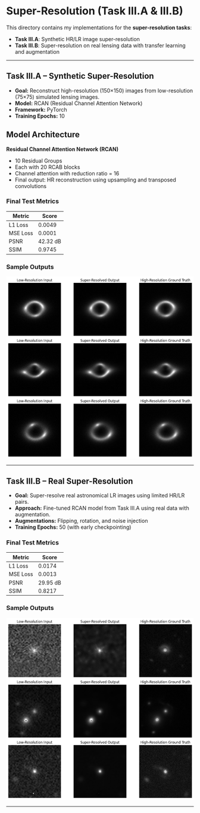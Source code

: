 # Super-Resolution (Task III.A & III.B)

This directory contains my implementations for the **super-resolution tasks**:

- **Task III.A**: Synthetic HR/LR image super-resolution
- **Task III.B**: Super-resolution on real lensing data with transfer learning and augmentation

---

## Task III.A – Synthetic Super-Resolution
 
- **Goal:** Reconstruct high-resolution (150×150) images from low-resolution (75×75) simulated lensing images.
- **Model:** RCAN (Residual Channel Attention Network)
- **Framework:** PyTorch
- **Training Epochs:** 10

## Model Architecture

**Residual Channel Attention Network (RCAN)**  
- 10 Residual Groups  
- Each with 20 RCAB blocks  
- Channel attention with reduction ratio = 16  
- Final output: HR reconstruction using upsampling and transposed convolutions

### Final Test Metrics

| Metric | Score |
|--------|-------|
| L1 Loss | 0.0049 |
| MSE Loss | 0.0001 |
| PSNR | 42.32 dB |
| SSIM | 0.9745 |

### Sample Outputs

![Synthetic Super-Resolution Results](results1.png)

---

## Task III.B – Real Super-Resolution

- **Goal:** Super-resolve real astronomical LR images using limited HR/LR pairs.
- **Approach:** Fine-tuned RCAN model from Task III.A using real data with augmentation.
- **Augmentations:** Flipping, rotation, and noise injection
- **Training Epochs:** 50 (with early checkpointing)

### Final Test Metrics

| Metric | Score |
|--------|-------|
| L1 Loss | 0.0174 |
| MSE Loss | 0.0013 |
| PSNR | 29.95 dB |
| SSIM | 0.8217 |

### Sample Outputs

![Real Super-Resolution Results](results2.png)

---
